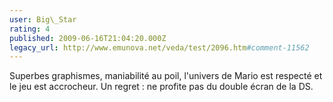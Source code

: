 ```yaml
---
user: Big\_Star
rating: 4
published: 2009-06-16T21:04:20.000Z
legacy_url: http://www.emunova.net/veda/test/2096.htm#comment-11562
---
```

Superbes graphismes, maniabilité au poil, l'univers de Mario est respecté et le jeu est accrocheur.
Un regret : ne profite pas du double écran de la DS.